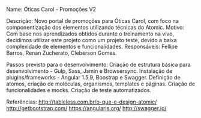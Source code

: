 <p>Name: Óticas Carol - Promoções V2</p>
Descrição: Novo portal de promoções para Óticas Carol, com foco na componentização dos elementos utilizando técnicas do Atomic.
Motivo: Com base nos aprendizados obtidos durante o treinamento na vivo, decidimos utilizar este projeto como um projeto teste, devido a baixa complexidade de elementos e funcionalidades.
Responsáveis: Fellipe Barros, Renan Zucherato, Cleberson Gomes.

Passos previsto para o desenvolvimento:
Criação de estrutura básica para desenvolvimento - Gulp, Sass, Jsmin e Browsersync. 
Instalação de plugins/frameworks - Angular 1.5.9, Boostrap e Swagger.
Definição de atomos, criação de moléculas, organismos, templates e páginas.
Criação de funcionalidades e mocks.
Criação de teste automatizados.

Referências:
http://tableless.com.br/o-que-e-design-atomic/
http://getbootstrap.com/
https://angularjs.org/
http://swagger.io/